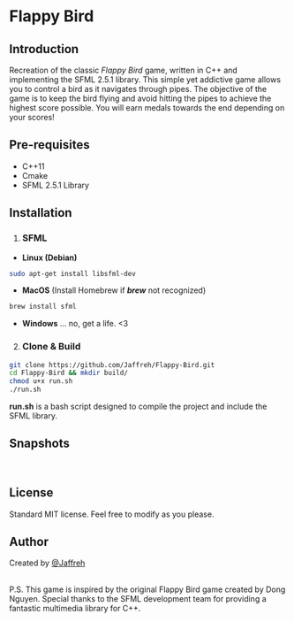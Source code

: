 # Flappy Bird

## Introduction
Recreation of the classic _Flappy Bird_ game, written in C++ and implementing the SFML 2.5.1 library. This simple yet addictive game allows you to control a bird as it navigates through pipes. The objective of the game is to keep the bird flying and avoid hitting the pipes to achieve the highest score possible. You will earn medals towards the end depending on your scores! 

## Pre-requisites
* C++11
* Cmake
* SFML 2.5.1 Library

## Installation
1. ### SFML
* **Linux (Debian)**
```bash
sudo apt-get install libsfml-dev
```

* **MacOS**
(Install Homebrew if **_brew_** not recognized)
```zsh
brew install sfml
```

* **Windows** ... no, get a life. <3

2. ### Clone & Build
```bash
git clone https://github.com/Jaffreh/Flappy-Bird.git
cd Flappy-Bird && mkdir build/
chmod u+x run.sh
./run.sh
```
**run.sh** is a bash script designed to compile the project and include the SFML library.

## Snapshots
<br>

## License
Standard MIT license. Feel free to modify as you please.

## Author
Created by [@Jaffreh](https://github.com/Jaffreh)

<br>
P.S. This game is inspired by the original Flappy Bird game created by Dong Nguyen. Special thanks to the SFML development team for providing a fantastic multimedia library for C++.
